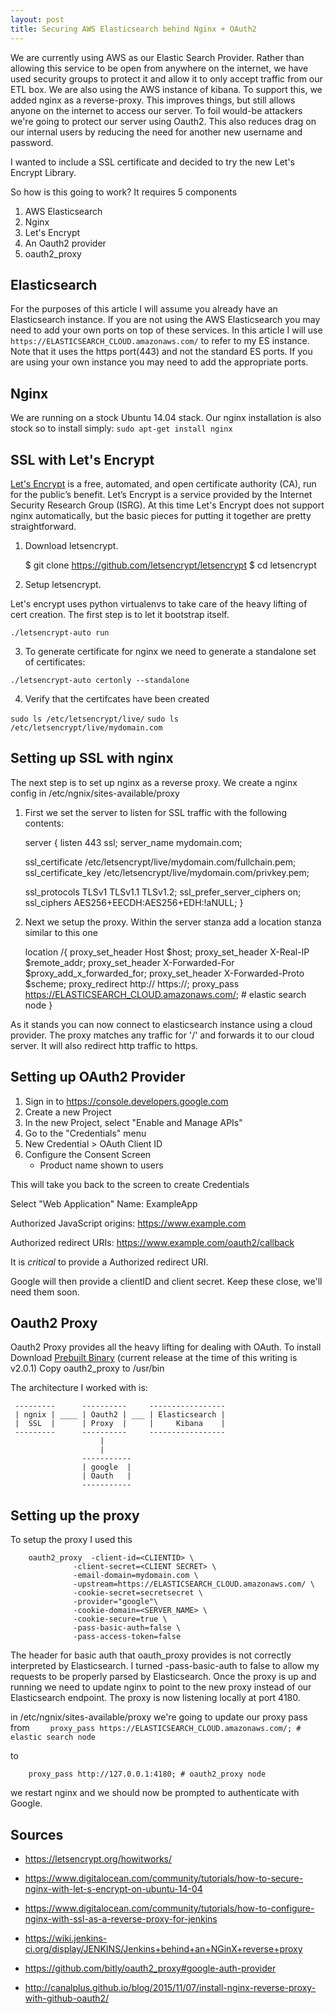 ```yaml
---
layout: post
title: Securing AWS Elasticsearch behind Nginx + OAuth2
---
```

We are currently using AWS as our Elastic Search Provider.  Rather than allowing this service to be open from anywhere on the internet, we have used security groups to protect it and allow it to only accept traffic from our ETL box.  We are also using the AWS instance of kibana.  To support this, we added nginx as a reverse-proxy.  This improves things, but still allows anyone on the internet to access our server.  To foil would-be attackers we're going to protect our server using Oauth2.  This also reduces drag on our internal users by reducing the need for another new username and password.

I wanted to include a SSL certificate and decided to try the new Let's Encrypt Library.

So how is this going to work?  It requires 5 components


1. AWS Elasticsearch
2. Nginx
3. Let's Encrypt
4. An Oauth2 provider
5. oauth2_proxy 


Elasticsearch
-------------
For the purposes of this article I will assume you already have an Elasticsearch instance.  If you are not using the AWS Elasticsearch you may need to add your own ports on top of these services.  In this article I will use `https://ELASTICSEARCH_CLOUD.amazonaws.com/` to refer to my ES instance.  Note that it uses the https port(443) and not the standard ES ports.  If you are using your own instance you may need to add the appropriate ports.

Nginx
-----

We are running on a stock Ubuntu 14.04 stack.  Our nginx installation is also stock so to install simply:
``sudo apt-get install nginx``

SSL with Let's Encrypt
----------------------

[Let's Encrypt](https://letsencrypt.org/) is a free, automated, and open certificate authority (CA), run for the public’s benefit. Let’s Encrypt is a service provided by the Internet Security Research Group (ISRG).  At this time Let's Encrypt does not support nginx automatically, but the basic pieces for putting it together are pretty straightforward.

1) Download letsencrypt.

    $ git clone https://github.com/letsencrypt/letsencrypt
    $ cd letsencrypt


2) Setup letsencrypt.

Let's encrypt uses python virtualenvs to take care of the heavy lifting of cert creation.  The first step is to let it bootstrap itself.

``./letsencrypt-auto run``

3) To generate certificate for nginx we need to generate a standalone set of certificates:

``./letsencrypt-auto certonly --standalone``


4) Verify that the certifcates have been created

``sudo ls /etc/letsencrypt/live/``
``sudo ls /etc/letsencrypt/live/mydomain.com``


Setting up SSL with nginx
-------------------------

The next step is to set up nginx as a reverse proxy.  We create a nginx config in /etc/ngnix/sites-available/proxy 

1) First we set the server to listen for SSL traffic
with the following contents:


    server {
      listen                443 ssl;
      server_name  mydomain.com;
    
      ssl_certificate /etc/letsencrypt/live/mydomain.com/fullchain.pem;
      ssl_certificate_key /etc/letsencrypt/live/mydomain.com/privkey.pem;
    
      ssl_protocols TLSv1 TLSv1.1 TLSv1.2;
      ssl_prefer_server_ciphers on;
      ssl_ciphers AES256+EECDH:AES256+EDH:!aNULL;
    }


2) Next we setup the proxy.  Within the server stanza add a location stanza similar to this one

      location /{
        proxy_set_header        Host $host;
        proxy_set_header        X-Real-IP $remote_addr;
        proxy_set_header        X-Forwarded-For $proxy_add_x_forwarded_for;
        proxy_set_header        X-Forwarded-Proto $scheme;
        proxy_redirect http:// https://;
        proxy_pass https://ELASTICSEARCH_CLOUD.amazonaws.com/; # elastic search node
      }
 

As it stands you can now connect to elasticsearch instance using a cloud provider.  The proxy matches any traffic for '/' and forwards it to our cloud server. It will also redirect http traffic to https.  

Setting up OAuth2 Provider
--------------------------

1. Sign in to https://console.developers.google.com
2. Create a new Project
3. In the new Project, select "Enable and Manage APIs"
4. Go to the "Credentials" menu
5. New Credential > OAuth Client ID
6. Configure the Consent Screen
	- Product name shown to users

This will take you back to the screen to create Credentials

Select "Web Application"
Name: ExampleApp

Authorized JavaScript origins:
https://www.example.com

Authorized redirect URIs:
https://www.example.com/oauth2/callback

It is *critical* to provide a Authorized redirect URI.

Google will then provide a clientID and client secret.  Keep these close, we'll need them soon.




Oauth2 Proxy
------------

Oauth2 Proxy provides all the heavy lifting for dealing with OAuth.
To install Download [Prebuilt Binary](https://github.com/bitly/oauth2_proxy/releases) (current release at the time of this writing is v2.0.1) 
Copy oauth2_proxy to /usr/bin

The architecture I worked with is:

     ---------      ----------     -----------------
     | ngnix | ____ | Oauth2 | ___ | Elasticsearch |
     |  SSL  |      | Proxy  |     |     Kibana    |
     ---------      ----------     -----------------
                        |
                        |
                    -----------
                    | google  |
                    | Oauth   |
                    -----------

Setting up the proxy
--------------------
To setup the proxy I used this 

	    oauth2_proxy  -client-id=<CLIENTID> \
	              -client-secret=<CLIENT SECRET> \
	              -email-domain=mydomain.com \
	              -upstream=https://ELASTICSEARCH_CLOUD.amazonaws.com/ \
	              -cookie-secret=secretsecret \
	              -provider="google"\
	              -cookie-domain=<SERVER_NAME> \
	              -cookie-secure=true \
	              -pass-basic-auth=false \
	              -pass-access-token=false


The header for basic auth that oauth_proxy provides is not correctly interpreted by Elasticsearch.  I turned -pass-basic-auth to false to allow my requests to be properly parsed by Elasticsearch.  Once the proxy is up and running we need to update nginx to point to the new proxy instead of our Elasticsearch endpoint.  The proxy is now listening locally at port 4180.

in /etc/ngnix/sites-available/proxy we're going to update our proxy pass from
``    proxy_pass https://ELASTICSEARCH_CLOUD.amazonaws.com/; # elastic search node``

to 

``    proxy_pass http://127.0.0.1:4180; # oauth2_proxy node``

we restart nginx and we should now be prompted to authenticate with Google.


Sources
-------
* https://letsencrypt.org/howitworks/
* https://www.digitalocean.com/community/tutorials/how-to-secure-nginx-with-let-s-encrypt-on-ubuntu-14-04
* https://www.digitalocean.com/community/tutorials/how-to-configure-nginx-with-ssl-as-a-reverse-proxy-for-jenkins

* https://wiki.jenkins-ci.org/display/JENKINS/Jenkins+behind+an+NGinX+reverse+proxy

* https://github.com/bitly/oauth2_proxy#google-auth-provider
* http://canalplus.github.io/blog/2015/11/07/install-nginx-reverse-proxy-with-github-oauth2/


